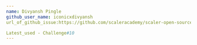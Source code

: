 ```yaml
---
name: Divyansh Pingle
github_user_name: iconicxdivyansh
url_of_github_issue:https://github.com/scaleracademy/scaler-open-source-september-challenge/issues/91

Latest_used - Challenge#10
---
```

